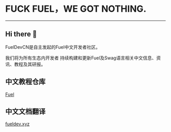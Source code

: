 # FUCK FUEL，WE GOT NOTHING.

---



## Hi there 👋

FuelDevCN是自主发起的Fuel中文开发者社区。

我们将为所有生态内开发者 持续构建和更新Fuel及Swag语言相关中文信息、资讯、教程及其研报。

## 中文教程仓库

[Fuel](https://github.com/fuel-champions/Fuel-Dev-tutorial-CN)

## 中文文档翻译

[fueldev.xyz](https://docs.fueldev.xyz/
)

